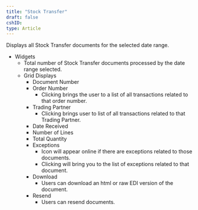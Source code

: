 ```yaml
---
title: "Stock Transfer"
draft: false
cshID:
type: Article
---
```



Displays all Stock Transfer documents for the selected date range.

-   Widgets
    -   Total number of Stock Transfer documents processed by the date range selected.
    -   Grid Displays
        -   Document Number
        -   Order Number
            -   Clicking brings the user to a list of all transactions related to that order number.
        -   Trading Partner
            -   Clicking brings user to list of all transactions related to that Trading Partner.
        -   Date Received
        -   Number of Lines
        -   Total Quantity
        -   Exceptions
            -   Icon will appear online if there are exceptions related to those documents.
            -   Clicking will bring you to the list of exceptions related to that document.
        -   Download
            -   Users can download an html or raw EDI version of the document.
        -   Resend
            -   Users can resend documents.

